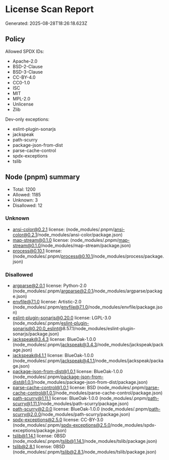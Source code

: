 # License Scan Report

Generated: 2025-08-28T18:26:18.623Z

## Policy
Allowed SPDX IDs:
- Apache-2.0
- BSD-2-Clause
- BSD-3-Clause
- CC-BY-4.0
- CC0-1.0
- ISC
- MIT
- MPL-2.0
- Unlicense
- Zlib

Dev-only exceptions:
- eslint-plugin-sonarjs
- jackspeak
- path-scurry
- package-json-from-dist
- parse-cache-control
- spdx-exceptions
- tslib

## Node (pnpm) summary
- Total: 1200
- Allowed: 1185
- Unknown: 3
- Disallowed: 12

### Unknown
- ansi-color@0.2.1 license: <missing> (node_modules/.pnpm/ansi-color@0.2.1/node_modules/ansi-color/package.json)
- map-stream@0.1.0 license: <missing> (node_modules/.pnpm/map-stream@0.1.0/node_modules/map-stream/package.json)
- process@0.10.1 license: <missing> (node_modules/.pnpm/process@0.10.1/node_modules/process/package.json)

### Disallowed
- argparse@2.0.1 license: Python-2.0 (node_modules/.pnpm/argparse@2.0.1/node_modules/argparse/package.json)
- envfile@7.1.0 license: Artistic-2.0 (node_modules/.pnpm/envfile@7.1.0/node_modules/envfile/package.json)
- eslint-plugin-sonarjs@0.20.0 license: LGPL-3.0 (node_modules/.pnpm/eslint-plugin-sonarjs@0.20.0_eslint@8.57.1/node_modules/eslint-plugin-sonarjs/package.json)
- jackspeak@3.4.3 license: BlueOak-1.0.0 (node_modules/.pnpm/jackspeak@3.4.3/node_modules/jackspeak/package.json)
- jackspeak@4.1.1 license: BlueOak-1.0.0 (node_modules/.pnpm/jackspeak@4.1.1/node_modules/jackspeak/package.json)
- package-json-from-dist@1.0.1 license: BlueOak-1.0.0 (node_modules/.pnpm/package-json-from-dist@1.0.1/node_modules/package-json-from-dist/package.json)
- parse-cache-control@1.0.1 license: BSD (node_modules/.pnpm/parse-cache-control@1.0.1/node_modules/parse-cache-control/package.json)
- path-scurry@1.11.1 license: BlueOak-1.0.0 (node_modules/.pnpm/path-scurry@1.11.1/node_modules/path-scurry/package.json)
- path-scurry@2.0.0 license: BlueOak-1.0.0 (node_modules/.pnpm/path-scurry@2.0.0/node_modules/path-scurry/package.json)
- spdx-exceptions@2.5.0 license: CC-BY-3.0 (node_modules/.pnpm/spdx-exceptions@2.5.0/node_modules/spdx-exceptions/package.json)
- tslib@1.14.1 license: 0BSD (node_modules/.pnpm/tslib@1.14.1/node_modules/tslib/package.json)
- tslib@2.8.1 license: 0BSD (node_modules/.pnpm/tslib@2.8.1/node_modules/tslib/package.json)
